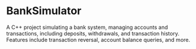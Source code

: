 # BankSimulator
A C++ project simulating a bank system, managing accounts and transactions, including deposits, withdrawals, and transaction history. Features include transaction reversal, account balance queries, and more.
